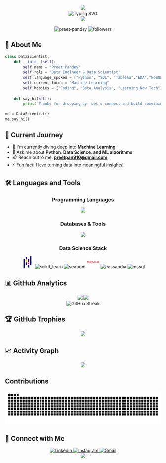 <div align="center">
  <img src="https://capsule-render.vercel.app/api?type=waving&color=gradient&height=200&section=header&text=Hi%20👋,%20I'm%20Preet&fontSize=80&fontAlignY=35&animation=twinkling&fontColor=ffffff" />
</div>

<div align="center">
  <img src="https://readme-typing-svg.herokuapp.com?font=Fira+Code&pause=1000&color=36BCF7&center=true&vCenter=true&width=435&lines=Data+Engineer;Data+Scientist;Machine+Learning+Enthusiast;Always+Learning+New+Things" alt="Typing SVG" />
</div>

<div align="center">
  <img src="https://github.com/Anmol-Baranwal/Cool-GIFs-For-GitHub/assets/74038190/d48893bd-0757-481c-8d7e-ba3e163feae7" width="400" />
</div>

<p align="center"> 
  <img src="https://komarev.com/ghpvc/?username=preet-pandey&label=Profile%20views&color=0e75b6&style=for-the-badge" alt="preet-pandey" /> 
  <img src="https://img.shields.io/github/followers/pandey-pandey?label=Followers&style=for-the-badge&color=blue" alt="followers" />
</p>

## 🚀 About Me

```python
class DataScientist:
    def __init__(self):
        self.name = "Preet Pandey"
        self.role = "Data Engineer & Data Scientist"
        self.language_spoken = ["Python", "SQL", "Tableau","EDA","NoSQL"]
        self.current_focus = "Machine Learning"
        self.hobbies = ["Coding", "Data Analysis", "Learning New Tech"]
    
    def say_hi(self):
        print("Thanks for dropping by! Let's connect and build something amazing together!")

me = DataScientist()
me.say_hi()
```

## 🌱 Current Journey

- 🔭 I'm currently diving deep into **Machine Learning**
- 💬 Ask me about **Python, Data Science, and ML algorithms**
- 📫 Reach out to me: **preetpan910@gmail.com**
- ⚡ Fun fact: I love turning data into meaningful insights!

## 🛠️ Languages and Tools

<div align="center">
  
### Programming Languages
<img src="https://skillicons.dev/icons?i=python,java,c,cpp,javascript,html,css&theme=dark" />

### Databases & Tools
<img src="https://skillicons.dev/icons?i=mysql,mongodb,postgresql,git,linux,aws&theme=dark" />

### Data Science Stack
<p align="center">
  <img src="https://raw.githubusercontent.com/devicons/devicon/2ae2a900d2f041da66e950e4d48052658d850630/icons/pandas/pandas-original.svg" alt="pandas" width="40" height="40"/>
  <img src="https://upload.wikimedia.org/wikipedia/commons/0/05/Scikit_learn_logo_small.svg" alt="scikit_learn" width="40" height="40"/>
  <img src="https://seaborn.pydata.org/_images/logo-mark-lightbg.svg" alt="seaborn" width="40" height="40"/>
  <img src="https://raw.githubusercontent.com/devicons/devicon/master/icons/oracle/oracle-original.svg" alt="oracle" width="40" height="40"/>
  <img src="https://www.vectorlogo.zone/logos/apache_cassandra/apache_cassandra-icon.svg" alt="cassandra" width="40" height="40"/>
  <img src="https://www.svgrepo.com/show/303229/microsoft-sql-server-logo.svg" alt="mssql" width="40" height="40"/>
</p>

</div>

## 📊 GitHub Analytics

<div align="center">
  <img height="180em" src="https://github-readme-stats.vercel.app/api?username=preet-pandey&show_icons=true&theme=tokyonight&include_all_commits=true&count_private=true&hide_border=true"/>
  <img height="180em" src="https://github-readme-stats.vercel.app/api/top-langs/?username=preet-pandey&layout=compact&langs_count=8&theme=tokyonight&hide_border=true"/>
</div>

<div align="center">
  <img src="https://github-readme-streak-stats.herokuapp.com/?user=preet-pandey&theme=tokyonight&hide_border=true" alt="GitHub Streak" />
</div>

## 🏆 GitHub Trophies

<div align="center">
  <img src="https://github-profile-trophy.vercel.app/?username=preet-pandey&theme=tokyonight&no-frame=true&no-bg=false&margin-w=4&row=1" />
</div>

## 📈 Activity Graph

<div align="center">
  <img src="https://github-readme-activity-graph.vercel.app/graph?username=preet-pandey&bg_color=1a1b27&color=38bdae&line=70a5fd&point=bf91f3&area=true&hide_border=true" />
</div>

## Contributions 

<div align="center">

<picture>
  <source media="(prefers-color-scheme: dark)" srcset="https://raw.githubusercontent.com/preet-pandey/preet-pandey/output/github-contribution-grid-snake-dark.svg">
  <source media="(prefers-color-scheme: light)" srcset="https://raw.githubusercontent.com/preet-pandey/preet-pandey/output/github-contribution-grid-snake.svg">
  <img alt="github contribution grid snake animation" src="https://raw.githubusercontent.com/preet-pandey/preet-pandey/output/github-contribution-grid-snake.svg">
</picture>

</div>

## 🤝 Connect with Me

<div align="center">
  <a href="https://www.linkedin.com/in/preet-pandey" target="_blank">
    <img src="https://img.shields.io/badge/LinkedIn-0077B5?style=for-the-badge&logo=linkedin&logoColor=white" alt="LinkedIn"/>
  </a>
  <a href="https://instagram.com/__preetpandey__" target="_blank">
    <img src="https://img.shields.io/badge/Instagram-E4405F?style=for-the-badge&logo=instagram&logoColor=white" alt="Instagram"/>
  </a>
  <a href="mailto:preetpandey910@gmail.com">
    <img src="https://img.shields.io/badge/Gmail-D14836?style=for-the-badge&logo=gmail&logoColor=white" alt="Gmail"/>
  </a>
</div>

<div align="center">
  <img src="https://capsule-render.vercel.app/api?type=waving&color=gradient&height=100&section=footer" />
</div>
